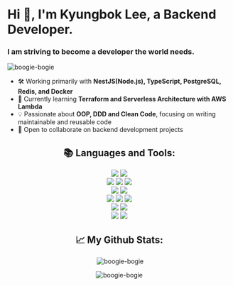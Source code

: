 <h1 align="left">Hi 👋, I'm Kyungbok Lee, a Backend Developer.</h1>
<h3 align="left">I am striving to become a developer the world needs.</h3>

<p align="left"> <img src="https://komarev.com/ghpvc/?username=boogie-bogie&label=Profile%20views&color=0e75b6&style=flat" alt="boogie-bogie" /> </p>

- 🛠️ Working primarily with **NestJS(Node.js), TypeScript, PostgreSQL, Redis, and Docker**
- 🌱 Currently learning **Terraform and Serverless Architecture with AWS Lambda**
- 💡 Passionate about **OOP, DDD and Clean Code**, focusing on writing maintainable and reusable code
- 👯 Open to collaborate on backend development projects

<div align="center">
<h2>📚 Languages and Tools:</h2>
</div>

<div align="center"> 
  <img src="https://img.shields.io/badge/javascript-F7DF1E?style=for-the-badge&logo=javascript&logoColor=black">
  <img src="https://img.shields.io/badge/Typescript-3178C6?style=for-the-badge&logo=Typescript&logoColor=white"/>
  <br>
  <img src="https://img.shields.io/badge/node.js-339933?style=for-the-badge&logo=Node.js&logoColor=white">
  <img src="https://img.shields.io/badge/nestjs-E0234E?style=for-the-badge&logo=nestjs&logoColor=white" />
  <img src="https://img.shields.io/badge/express-000000?style=for-the-badge&logo=express&logoColor=white">
  <br>
  <img src="https://img.shields.io/badge/python-3776AB?style=for-the-badge&logo=python&logoColor=white"> 
  <img src="https://img.shields.io/badge/django-092E20?style=for-the-badge&logo=django&logoColor=white">
  <br>
  <img src="https://img.shields.io/badge/postgresql-4169E1?style=for-the-badge&logo=postgresql&logoColor=white" />
  <img src="https://img.shields.io/badge/redis-DC382D?style=for-the-badge&logo=redis&logoColor=white" />
  <img src="https://img.shields.io/badge/mongoDB-47A248?style=for-the-badge&logo=MongoDB&logoColor=white">
  <br>
  <img src="https://img.shields.io/badge/jest-C21325?style=for-the-badge&logo=jest&logoColor=white" />
  <img src="https://img.shields.io/badge/amazon aws EC2 ECS/ECR-232F3E?style=for-the-badge&logo=amazonaws&logoColor=white">
  <br>
  <img src="https://img.shields.io/badge/docker-2496ED?style=for-the-badge&logo=docker&logoColor=white" />
  <img src="https://img.shields.io/badge/docker compose-2496ED?style=for-the-badge&logo=docker&logoColor=white" />
</div>

<div align="center">
<h2>📈 My Github Stats:</h2>
</div>
<div align="center">
  <p align="center">&nbsp;<img align="center" src="https://github-readme-stats.vercel.app/api?username=boogie-bogie&show_icons=true&theme=gotham&locale=en" alt="boogie-bogie" /></p>
  <p align="center"><img align="center" src="https://github-readme-streak-stats.herokuapp.com/?user=boogie-bogie&theme=gotham" alt="boogie-bogie" /></p>
</div>

